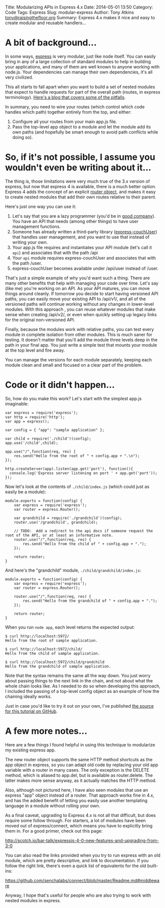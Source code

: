 Title: Modularizing APIs in Express 4.x
Date: 2014-05-01 13:50
Category: Code
Tags: Express
Slug: modular-express
Author: Tony Atkins <tony@raisingthefloor.org>
Summary: Express 4.x makes it nice and easy to create modular and reusable handlers...

# A bit of background...

In some ways, [express](http://expressjs.com/) is very modular, just like node itself.  You can easily bring in any of a large collection of standard modules to help in building your applications, and many of them are well known to anyone working with node.js.  Your dependencies can manage their own dependencies, it's all very civilized.

This all starts to fall apart when you want to build a set of nested modules that expect to handle requests for part of the overall path (routes, in express terminology). [Here's a blog that covers some of the pitfalls](http://justjs.com/posts/creating-reusable-express-modules-with-their-own-routes-views-and-static-assets).

In summary, you need to wire your routes (which control which code handles which path) together entirely from the top, and either:

1. Configure all your routes from your main app.js file.
2. Pass the top-level app object to a module and let the module add its own paths (and hopefully be smart enough to avoid path conflicts while doing so).

# So, if it's not possible, I assume you wouldn't even be writing about it...

The thing is, those limitations were very much true of the 3.x version of express, but now that express 4 is available, there is a much better option.  Express 4 adds the concept of an explicit [router object](http://expressjs.com/4x/api.html#router), and makes it easy to create nested modules that add their own routes relative to their parent.

Here's just one way you can use it:

1. Let's say that you are a lazy programmer (you'd be in [good company](http://threevirtues.com/)).  You have an API that needs (among other things) to have user management functions.
2. Someone has already written a third-party library ([express-couchUser](https://github.com/twilson63/express-couchUser)) that handles user management, and you want to use that instead of writing your own.
3. Your app.js file requires and instantiates your API module (let's call it `api`) and associates that with the path /api
4. Your `api` module requires express-couchUser and associates that with the path /user.
5. express-couchUser becomes available under /api/user instead of /user.

That's just a simple example of why you'd want such a thing.  There are many other benefits that help with managing your code over time. Let's say (like me) you're working on an API.  As your API matures, you can move things around cleanly.  If tomorrow you decide to start having versioned API paths, you can easily move your existing API to /api/v1/, and all of the versioned paths will continue working without any changes in lower-level modules.  With this approach , you can reuse whatever modules that make sense when creating /api/v2/, or even when quickly setting up legacy links for the original non-versioned API.

Finally, because the modules work with relative paths, you can test every module in complete isolation from other modules.  This is much saner for testing.  It doesn't matter that you'll add the module three levels deep in the path in your final app.  You just write a simple test that mounts your module at the top level and fire away.

You can manage the versions for each module separately, keeping each module clean and small and focused on a clear part of the problem.

# Code or it didn't happen...

So, how do you make this work?  Let's start with the simplest app.js imaginable:

    var express = require('express');
    var http = require('http');
    var app = express();

    var config = { "app": "sample application" };

    var child = require('./child')(config);
    app.use('/child',child);

    app.use("/",function(req, res) {
        res.send("Hello from the root of " + config.app + ".\n");
    });

    http.createServer(app).listen(app.get('port'), function(){
      console.log('Express server listening on port ' + app.get('port'));
    });


Now let's look at the contents of `./child/index.js` (which could just as easily be a module):

    module.exports = function(config) {
        var express = require('express');
        var router = express.Router();

        var grandchild = require('./grandchild')(config);
        router.use('/grandchild', grandchild);

        // TODO:  Add a redirect to the api docs if someone request the root of the API, or at least an informative note.
        router.use("/",function(req, res) {
            res.send("Hello from the child of " + config.app + ".");
        });

        return router;
    }

And here's the "grandchild" module, `./child/grandchild/index.js`:

    module.exports = function(config) {
        var express = require('express');
        var router = express.Router();

        router.use("/",function(req, res) {
            res.send("Hello from the grandchild of " + config.app + ".");
        });

        return router;
    }

When you run `node app`, each level returns the expected output:

    $ curl http://localhost:5972/
    Hello from the root of sample application.

    $ curl http://localhost:5972/child/
    Hello from the child of sample application.

    $ curl http://localhost:5972/child/grandchild
    Hello from the grandchild of sample application.

Note that the syntax remains the same all the way down.  You just worry about passing things to the next link in the chain, and not about what the whole chain looks like.  As I needed to do so when developing this approach, I included the passing of a top-level config object as an example of how the chaining ideally works.

Just in case you'd like to try it out on your own, I've published [the source for this tutorial on GitHub](https://github.com/the-t-in-rtf/express-module-tutorial).

# A few more notes...

Here are a few things I found helpful in using this technique to modularize my existing express app.

The new router object supports the same HTTP method shortcuts as the app object in express, so you can adapt old code by replacing your old app variable with a router in many cases.  The only exception is the DELETE method, which is aliased to app.del, but is available as router.delete.  The latter makes more sense anyway, as it actually matches the HTTP method.

Also, although not pictured here, I have also seen modules that use an express "app" object instead of a router.  That approach works fine in 4.x, and has the added benefit of letting you easily use another templating language in a module without rolling your own.

As a final caveat, upgrading to Express 4.x is not all that difficult, but does require some follow through.  For starters, a lot of modules have been moved out of express/connect, which means you have to explicitly bring them in.  For a good primer, check out this page:

 http://scotch.io/bar-talk/expressjs-4-0-new-features-and-upgrading-from-3-0

 You can also read the links provided when you try to run express with an old module, which are pretty descriptive, and link to documentation.  If you follow the right link, there's even a quick list of equivalents for the old built-ins:

 https://github.com/senchalabs/connect/blob/master/Readme.md#middleware

 Anyway, I hope that's useful for people who are also trying to work with nested modules in express.

